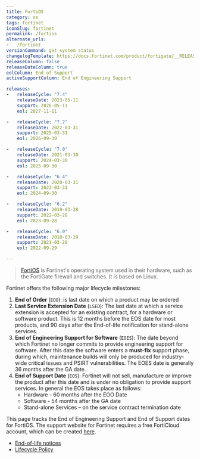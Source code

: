 ```yaml
---
title: FortiOS
category: os
tags: fortinet
iconSlug: fortinet
permalink: /fortios
alternate_urls:
-   /fortinet
versionCommand: get system status
changelogTemplate: https://docs.fortinet.com/product/fortigate/__RELEASE_CYCLE__
releaseColumn: false
releaseDateColumn: true
eolColumn: End of Support
activeSupportColumn: End of Engineering Support

releases:
-   releaseCycle: "7.4"
    releaseDate: 2023-05-11
    support: 2026-05-11
    eol: 2027-11-11

-   releaseCycle: "7.2"
    releaseDate: 2022-03-31
    support: 2025-03-31
    eol: 2026-09-30

-   releaseCycle: "7.0"
    releaseDate: 2021-03-30
    support: 2024-03-30
    eol: 2025-09-30

-   releaseCycle: "6.4"
    releaseDate: 2020-03-31
    support: 2023-03-31
    eol: 2024-09-30

-   releaseCycle: "6.2"
    releaseDate: 2019-03-28
    support: 2022-03-28
    eol: 2023-09-28

-   releaseCycle: "6.0"
    releaseDate: 2018-03-29
    support: 2021-03-29
    eol: 2022-09-29

---
```


> [FortiOS][fortios] is Fortinet's operating system used in their hardware, such as the FortiGate
> firewall and switches. It is based on Linux.

Fortinet offers the following major lifecycle milestones:

1. **End of Order** (`EOO`): is last date on which a product may be ordered
2. **Last Service Extension Date** (`LSED`): The last date at which a service extension is accepted
   for an existing contract, for a hardware or software product. This is 12 months before the EOS
   date for most products, and 90 days after the End-of-life notification for stand-alone services.
3. **End of Engineering Support for Software** (`EOES`): The date beyond which Fortinet no longer
   commits to provide engineering support for software. After this date the software enters a
   **must-fix** support phase, during which, maintenance builds will only be produced for
   industry-wide critical issues and PSIRT vulnerabilities. The EOES date is generally 36 months
   after the GA date.
4. **End of Support Date** (`EOS`): Fortinet will not sell, manufacture or improve the product
   after this date and is under no obligation to provide support services. In general the EOS takes
   place as follows:
   - Hardware - 60 months after the EOO Date
   - Software - 54 months after the GA date
   - Stand-alone Services – on the service contract termination date

This page tracks the End of Engineering Support and End of Support dates for FortiOS. The support
website for Fortinet requires a free FortiCloud account, which can be created [here][signup].

- [End-of-life notices](https://support.fortinet.com/Information/ProductLifeCycle.aspx)
- [Lifecycle Policy](https://support.fortinet.com/Download/Fortinet_Life_Cycle_Policy.pdf)

[fortios]: https://www.fortinet.com/products/fortigate/fortios
[signup]: https://support.fortinet.com/cred/#/sign-up

